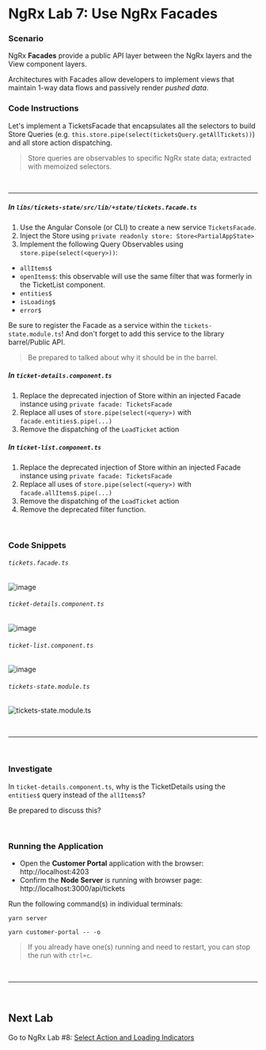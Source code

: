 # NgRx Lab 7: Use NgRx Facades


### Scenario

NgRx **Facades** provide a public API layer between the NgRx layers and the View component layers. 

Architectures with Facades allow developers to implement views that maintain 1-way data flows and passively render *pushed data*.


### Code Instructions

Let's implement a TicketsFacade that encapsulates all the selectors to build Store Queries (e.g. `this.store.pipe(select(ticketsQuery.getAllTickets))`) and all store action dispatching.

  > Store queries are observables to specific NgRx state data; extracted with memoized selectors.

<br/>

----
  

##### In `libs/tickets-state/src/lib/+state/tickets.facade.ts`

1. Use the Angular Console (or CLI) to create a new service `TicketsFacade`.
2. Inject the Store using `private readonly store: Store<PartialAppState>`
3. Implement the following Query Observables using `store.pipe(select(<query>))`:
  * `allItems$`
  * `openItems$`: this observable will use the same filter that was formerly in the TicketList component.
  * `entities$`
  * `isLoading$`
  * `error$`  

Be sure to register the Facade as a service within the `tickets-state.module.ts`! And don't forget to add this service to the library barrel/Public API. 

> Be prepared to talked about why it should be in the barrel.

##### In `ticket-details.component.ts`

1. Replace the deprecated injection of Store within an injected Facade instance using `private facade: TicketsFacade`
2. Replace all uses of `store.pipe(select(<query>)` with `facade.entities$.pipe(...)`
3. Remove the dispatching of the `LoadTicket` action

##### In `ticket-list.component.ts`

1. Replace the deprecated injection of Store within an injected Facade instance using `private facade: TicketsFacade`
2. Replace all uses of `store.pipe(select(<query>)` with `facade.allItems$.pipe(...)`
3. Remove the dispatching of the `LoadTicket` action
4. Remove the deprecated filter function.

<br/>

### Code Snippets

###### `tickets.facade.ts`

![image](https://user-images.githubusercontent.com/210413/48090760-aa2d5900-e1bc-11e8-94c8-47fea4706b63.png)

###### `ticket-details.component.ts`
![image](https://user-images.githubusercontent.com/210413/47974960-709c0700-e071-11e8-97ad-e1d95e24b251.png)

###### `ticket-list.component.ts`
![image](https://user-images.githubusercontent.com/210413/48090776-b0233a00-e1bc-11e8-99ff-012eff0db287.png)

###### `tickets-state.module.ts`
![tickets-state.module.ts](https://user-images.githubusercontent.com/210413/47938212-574c5c80-deb1-11e8-9306-1159e67492ba.png)

<br/>

----

<br/>

### Investigate

In `ticket-details.component.ts`, why is the TicketDetails using the `entities$` query instead of the `allItems$`?

Be prepared to discuss this? 

<br/>

### Running the Application

*  Open the **Customer Portal** application with the browser: http://localhost:4203
*  Confirm the **Node Server** is running with browser page:  http://localhost:3000/api/tickets

Run the following command(s) in individual terminals:

```console
yarn server
```

```console
yarn customer-portal -- -o
```

> If you already have one(s) running and need to restart, you can stop the run with `ctrl+c`.


<br/>

----

<br/>

## Next Lab

Go to NgRx Lab #8: [Select Action and Loading Indicators](lab-8.md)
